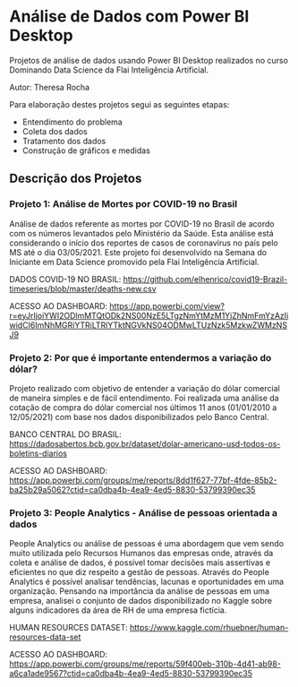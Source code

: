 # Análise de Dados com Power BI Desktop

Projetos de análise de dados usando Power BI Desktop realizados no curso Dominando Data Science da Flai Inteligência Artificial.

Autor: Theresa Rocha

Para elaboração destes projetos segui as seguintes etapas:

- Entendimento do problema
- Coleta dos dados
- Tratamento dos dados
- Construção de gráficos e medidas

## Descrição dos Projetos

### Projeto 1: Análise de Mortes por COVID-19 no Brasil

Análise de dados referente as mortes por COVID-19 no Brasil de acordo com os números levantados pelo Ministério da Saúde. Esta análise está considerando o início dos reportes de casos de coronavírus no país pelo MS até o dia 03/05/2021.
Este projeto foi desenvolvido na Semana do Iniciante em Data Science promovido pela Flai Inteligência Artificial.

DADOS COVID-19 NO BRASIL: https://github.com/elhenrico/covid19-Brazil-timeseries/blob/master/deaths-new.csv

ACESSO AO DASHBOARD: https://app.powerbi.com/view?r=eyJrIjoiYWI2ODlmMTQtODk2NS00NzE5LTgzNmYtMzM1YjZhNmFmYzAzIiwidCI6ImNhMGRiYTRiLTRlYTktNGVkNS04ODMwLTUzNzk5MzkwZWMzNSJ9

### Projeto 2: Por que é importante entendermos a variação do dólar?

Projeto realizado com objetivo de entender a variação do dólar comercial de maneira simples e de fácil entendimento. Foi realizada uma análise da cotação de compra do dólar comercial nos últimos 11 anos (01/01/2010 a 12/05/2021) com base nos dados disponibilizados pelo Banco Central.

BANCO CENTRAL DO BRASIL: https://dadosabertos.bcb.gov.br/dataset/dolar-americano-usd-todos-os-boletins-diarios

ACESSO AO DASHBOARD: https://app.powerbi.com/groups/me/reports/8dd1f627-77bf-4fde-85b2-ba25b29a5062?ctid=ca0dba4b-4ea9-4ed5-8830-53799390ec35

### Projeto 3: People Analytics - Análise de pessoas orientada a dados

People Analytics ou análise de pessoas é uma abordagem que vem sendo muito utilizada pelo Recursos Humanos das empresas onde, através da coleta e análise de dados, é possível tomar decisões mais assertivas e eficientes no que diz respeito a gestão de pessoas. Através do People Analytics é possível analisar tendências, lacunas e oportunidades em uma organização. Pensando na importância da análise de pessoas em uma empresa, analisei o conjunto de dados disponibilizado no Kaggle sobre alguns indicadores da área de RH de uma empresa fictícia.

HUMAN RESOURCES DATASET: https://www.kaggle.com/rhuebner/human-resources-data-set

ACESSO AO DASHBOARD: https://app.powerbi.com/groups/me/reports/59f400eb-310b-4d41-ab98-a6ca1ade9567?ctid=ca0dba4b-4ea9-4ed5-8830-53799390ec35
